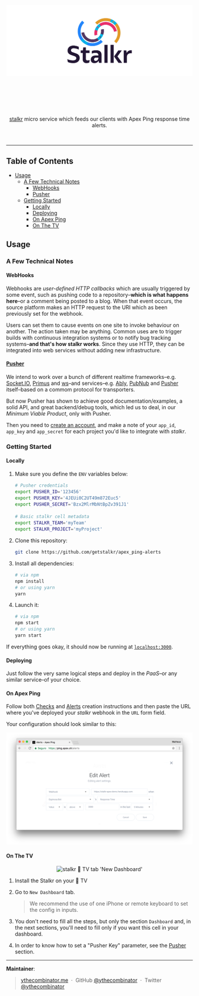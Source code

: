 <h1 align="center">
	<img src="docs/images/banner.png" alt="stalkr | Apex | Response Time Alerts">
	<br>
	<br>
</h1>

<br>
<br>

<p align="center">
	<a href="https://getstal.kr">stalkr</a> micro service which feeds our clients with Apex Ping response time alerts.
</p>

<br>

---

## Table of Contents

<!-- DO NOT EDIT THE COMMENTS BELOW -->

<!-- toc -->

- [Usage](#usage)
  * [A Few Technical Notes](#a-few-technical-notes)
    + [WebHooks](#webhooks)
    + [Pusher](#pusher)
  * [Getting Started](#getting-started)
    + [Locally](#locally)
    + [Deploying](#deploying)
    + [On Apex Ping](#on-apex-ping)
    + [On The TV](#on-the-tv)

<!-- tocstop -->

## Usage

### A Few Technical Notes

#### WebHooks

Webhooks are *user-defined HTTP callbacks* which are usually triggered by some event, such as pushing code to a repository–**which is what happens here**–or a comment being posted to a blog. When that event occurs, the source platform makes an HTTP request to the URI which as been previously set for the webhook.

Users can set them to cause events on one site to invoke behaviour on another. The action taken may be anything. Common uses are to trigger builds with continuous integration systems or to notify bug tracking systems–**and that's how stalkr works**. Since they use HTTP, they can be integrated into web services without adding new infrastructure.

#### [Pusher](pusher.com)

We intend to work over a bunch of different realtime frameworks–e.g. [Socket.IO](https://socket.io/), [Primus](https://github.com/primus/primus) and [ws](https://github.com/websockets/ws)–and services–e.g. [Ably](https://www.ably.io/), [PubNub](https://www.pubnub.com/) and [Pusher](pusher.com) itself–based on a commom protocol for transporters.

But now Pusher has shown to achieve good documentation/examples, a solid API, and great backend/debug tools, which led us to deal, in our *Minimum Viable Product*, only with Pusher.

Then you need to [create an account](https://dashboard.pusher.com/accounts/sign_up), and make a note of your `app_id`, `app_key` and `app_secret` for each project you'd like to integrate with *stalkr*.

### Getting Started

#### Locally

1. Make sure you define the `ENV` variables below:

    ```sh
    # Pusher credentials
    export PUSHER_ID='123456'
    export PUSHER_KEY='4JEUi0C2UT49m872Euc5'
    export PUSHER_SECRET='Bzx2MlrMbNtBpZv391J1'

    # Basic stalkr cell metadata
    export STALKR_TEAM='myTeam'
    export STALKR_PROJECT='myProject'
    ```

1. Clone this repository:

    ```sh
    git clone https://github.com/getstalkr/apex_ping-alerts
    ```

1. Install all dependencies:

    ```sh
    # via npm
    npm install
    # or using yarn
    yarn
    ```

1. Launch it:

    ```sh
    # via npm
    npm start
    # or using yarn
    yarn start
    ```

If everything goes okay, it should now be running at [`localhost:3000`](http://localhost:3000).

#### Deploying

Just follow the very same logical steps and deploy in the *PaaS*–or any similar service–of your choice.

#### On Apex Ping

Follow both [Checks](https://apex.sh/docs/ping/checks/) and [Alerts](https://apex.sh/docs/ping/alerts/) creation instructions and then paste the URL where you've deployed your *stalkr* webhook in the `URL` form field.

Your configuration should look similar to this:

<p align="center">
	<img src="docs/images/apex-adding-webhook.png" alt="Apex Webhook" width="850px">
</p>

#### On The TV

<p align="center">
	<img src="http://i.imgur.com/4ujnxdN.png" alt="stalkr  TV tab 'New Dashboard'" width="650px">
</p>

1. Install the Stalkr on your  TV

1. Go to `New Dashboard` tab.

    > We recommend the use of one iPhone or remote keyboard to set the config in inputs.

1. You don't need to fill all the steps, but only the section `Dashboard` and, in the next sections, you'll need to fill only if you want this cell in your dashboard.

1. In order to know how to set a "Pusher Key" parameter, see the [Pusher](#Pusher) section.

---

**Maintainer**:

> [ythecombinator.me](https://ythecombinator.me) &nbsp;&middot;&nbsp;
> GitHub [@ythecombinator](https://github.com/ythecombinator) &nbsp;&middot;&nbsp;
> Twitter [@ythecombinator](https://twitter.com/ythecombinator)
